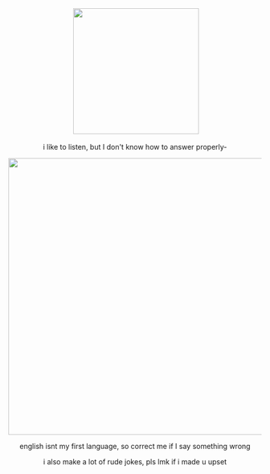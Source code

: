 <div id="Badges" align="center"> 
<img src="https://komarev.com/ghpvc/?username=BugsInMyBurger&label=Dishes+prepared&style=for-the-badge&color=800000" alt=""/> 

  <img src="https://static.wikia.nocookie.net/elevator-hitch/images/9/9f/Protag_Coworker_Chibis.png/revision/latest/smart/width/250/height/250?cb=20230912021324" width="250">
</p>
<p align="center">
  i like to listen, but I don't know how to answer properly-
</p>
<p align="center">
<img src="https://media.tenor.com/Z92kFT9J7JIAAAAi/divider.gif" width="550">
</p>
 <p align="center">
 english isnt my first language, so correct me if I say something wrong
</p>
 <p align="center">
i also make a lot of rude jokes, pls lmk if i made u upset
